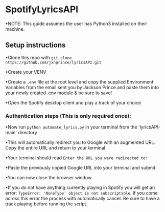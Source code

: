 # SpotifyLyricsAPI

•NOTE: This guide assumes the user has Python3 installed on their machine.

## Setup instructions

•Clone this repo with `git clone https://github.com/jxnprince/lyricsAPI.git`

•Create your VENV

•Create a `.env` file at the root level and copy the supplied Environment Variables from the email sent you by Jackson Prince and paste them into your newly created .env module & be sure to save!



•Open the Spotify desktop client and play a track of your choice

### Authentication steps (This is only required once):
•Now run `python automate_lyrics.py` in your terminal from the 'lyricsAPI-main' directory

•This will automatically redirect you to Google with an augmented URL.  Copy the entire URL and return to your terminal.

•Your terminal should read `Enter the URL you were redirected to: `

•Paste the previously copied Google URL into your terminal and submit.

•You can now close the browser window.

•If you do not have anything currently playing in Spotify you will get an error: `TypeError: 'NoneType' object is not subscriptable`. If you come across this error the process with automatically cancel.  Be sure to have a track playing before running the script.
